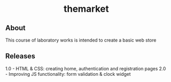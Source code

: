 <h1 align="center">themarket</h1>

## About

This course of laboratory works is intended to create a basic web store

## Releases

1.0 - HTML & CSS: creating home, authentication and registration pages
2.0 - Improving JS functionality: form validation & clock widget